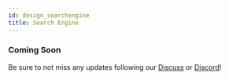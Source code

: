 ```yaml
---
id: design_searchengine
title: Search Engine
---
```


### Coming Soon
Be sure to not miss any updates following our [Discuss](https://discuss.animeshon.com) or [Discord](https://discord.com/invite/WvNsjtR)!